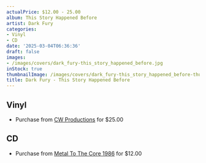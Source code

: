 ```yaml
---
actualPrice: $12.00 - 25.00
album: This Story Happened Before
artist: Dark Fury
categories:
- Vinyl
- CD
date: '2025-03-04T06:36:36'
draft: false
images:
- /images/covers/dark_fury-this_story_happened_before.jpg
inStock: true
thumbnailImage: /images/covers/dark_fury-this_story_happened_before-thumb.jpg
title: Dark Fury - This Story Happened Before
---
```


## Vinyl
* Purchase from [CW Productions](https://shop.cwproductions.net/products/dark-fury-this-story-happened-before-lp) for $25.00
## CD
* Purchase from [Metal To The Core 1986](https://metaltothecore1986.com/shop/dark-fury-this-story-happened-before-cd/) for $12.00
